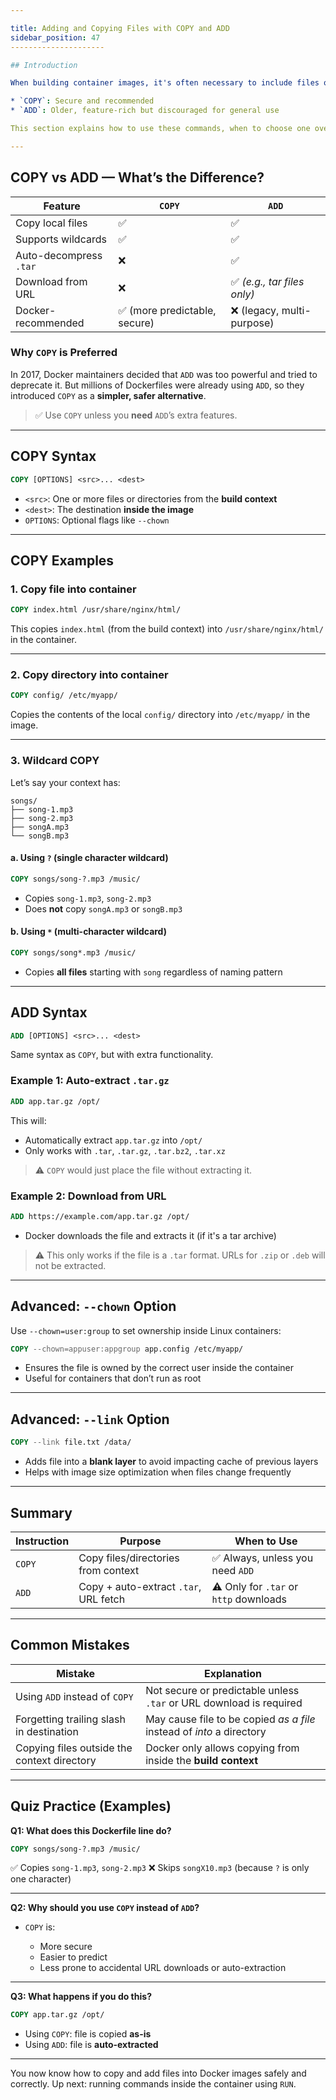 ```yaml
---

title: Adding and Copying Files with COPY and ADD
sidebar_position: 47
---------------------

## Introduction

When building container images, it's often necessary to include files or directories (like config files, scripts, or static assets) in your Docker image. The `Dockerfile` provides two instructions for this:

* `COPY`: Secure and recommended
* `ADD`: Older, feature-rich but discouraged for general use

This section explains how to use these commands, when to choose one over the other, and includes examples with advanced options like wildcards and ownership settings.

---
```


## COPY vs ADD — What’s the Difference?

| Feature                | `COPY`                        | `ADD`                       |
| ---------------------- | ----------------------------- | --------------------------- |
| Copy local files       | ✅                            | ✅                          |
| Supports wildcards     | ✅                            | ✅                          |
| Auto-decompress `.tar` | ❌                            | ✅                          |
| Download from URL      | ❌                            | ✅ _(e.g., tar files only)_ |
| Docker-recommended     | ✅ (more predictable, secure) | ❌ (legacy, multi-purpose)  |

### Why `COPY` is Preferred

In 2017, Docker maintainers decided that `ADD` was too powerful and tried to
deprecate it. But millions of Dockerfiles were already using `ADD`, so they
introduced `COPY` as a **simpler, safer alternative**.

> ✅ Use `COPY` unless you **need** `ADD`’s extra features.

---

## COPY Syntax

```dockerfile
COPY [OPTIONS] <src>... <dest>
```

- `<src>`: One or more files or directories from the **build context**
- `<dest>`: The destination **inside the image**
- `OPTIONS`: Optional flags like `--chown`

---

## COPY Examples

### 1. Copy file into container

```dockerfile
COPY index.html /usr/share/nginx/html/
```

This copies `index.html` (from the build context) into `/usr/share/nginx/html/`
in the container.

---

### 2. Copy directory into container

```dockerfile
COPY config/ /etc/myapp/
```

Copies the contents of the local `config/` directory into `/etc/myapp/` in the
image.

---

### 3. Wildcard COPY

Let’s say your context has:

```
songs/
├── song-1.mp3
├── song-2.mp3
├── songA.mp3
└── songB.mp3
```

#### a. Using `?` (single character wildcard)

```dockerfile
COPY songs/song-?.mp3 /music/
```

- Copies `song-1.mp3`, `song-2.mp3`
- Does **not** copy `songA.mp3` or `songB.mp3`

#### b. Using `*` (multi-character wildcard)

```dockerfile
COPY songs/song*.mp3 /music/
```

- Copies **all files** starting with `song` regardless of naming pattern

---

## ADD Syntax

```dockerfile
ADD [OPTIONS] <src>... <dest>
```

Same syntax as `COPY`, but with extra functionality.

### Example 1: Auto-extract `.tar.gz`

```dockerfile
ADD app.tar.gz /opt/
```

This will:

- Automatically extract `app.tar.gz` into `/opt/`
- Only works with `.tar`, `.tar.gz`, `.tar.bz2`, `.tar.xz`

> ⚠️ `COPY` would just place the file without extracting it.

### Example 2: Download from URL

```dockerfile
ADD https://example.com/app.tar.gz /opt/
```

- Docker downloads the file and extracts it (if it's a tar archive)

> ⚠️ This only works if the file is a `.tar` format. URLs for `.zip` or `.deb`
> will not be extracted.

---

## Advanced: `--chown` Option

Use `--chown=user:group` to set ownership inside Linux containers:

```dockerfile
COPY --chown=appuser:appgroup app.config /etc/myapp/
```

- Ensures the file is owned by the correct user inside the container
- Useful for containers that don’t run as root

---

## Advanced: `--link` Option

```dockerfile
COPY --link file.txt /data/
```

- Adds file into a **blank layer** to avoid impacting cache of previous layers
- Helps with image size optimization when files change frequently

---

## Summary

| Instruction | Purpose                               | When to Use                            |
| ----------- | ------------------------------------- | -------------------------------------- |
| `COPY`      | Copy files/directories from context   | ✅ Always, unless you need `ADD`       |
| `ADD`       | Copy + auto-extract `.tar`, URL fetch | ⚠️ Only for `.tar` or `http` downloads |

---

## Common Mistakes

| Mistake                                     | Explanation                                                           |
| ------------------------------------------- | --------------------------------------------------------------------- |
| Using `ADD` instead of `COPY`               | Not secure or predictable unless `.tar` or URL download is required   |
| Forgetting trailing slash in destination    | May cause file to be copied _as a file_ instead of _into_ a directory |
| Copying files outside the context directory | Docker only allows copying from inside the **build context**          |

---

## Quiz Practice (Examples)

**Q1: What does this Dockerfile line do?**

```dockerfile
COPY songs/song-?.mp3 /music/
```

✅ Copies `song-1.mp3`, `song-2.mp3` ❌ Skips `songX10.mp3` (because `?` is only
one character)

---

**Q2: Why should you use `COPY` instead of `ADD`?**

- `COPY` is:

  - More secure
  - Easier to predict
  - Less prone to accidental URL downloads or auto-extraction

---

**Q3: What happens if you do this?**

```dockerfile
COPY app.tar.gz /opt/
```

- Using `COPY`: file is copied **as-is**
- Using `ADD`: file is **auto-extracted**

---

You now know how to copy and add files into Docker images safely and correctly.
Up next: running commands inside the container using `RUN`.
